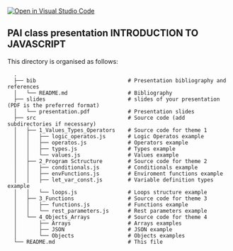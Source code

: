 [![Open in Visual Studio Code](https://classroom.github.com/assets/open-in-vscode-f059dc9a6f8d3a56e377f745f24479a46679e63a5d9fe6f495e02850cd0d8118.svg)](https://classroom.github.com/online_ide?assignment_repo_id=7080839&assignment_repo_type=AssignmentRepo)

## PAI class presentation INTRODUCTION TO JAVASCRIPT

This directory is organised as follows:

      .
      ├── bib                             # Presentation bibliography and references
      │   └── README.md                   # Bibliography
      ├── slides                          # slides of your presentation (PDF is the preferred format)
      │   └── presentation.pdf            # Presentation slides
      ├── src                             # Source code (add subdirectories if necessary)
      │   ├── 1_Values_Types_Operators    # Source code for theme 1
      │   │   ├── logic_operatos.js       # Logic Operatos example
      │   │   ├── operatos.js             # Operators example
      │   │   ├── types.js                # Types example
      │   │   └── values.js               # Values example
      │   ├── 2_Program Sctructure        # Source code for theme 2
      │   │   ├── conditionals.js         # Conditionals example
      │   │   ├── envFunctions.js         # Enviroment functions example
      │   │   ├── let_var_const.js        # Variable definition types example
      │   │   └── loops.js                # Loops structure example
      │   ├── 3_Functions                 # Source code for theme 3
      │   │   ├── functions.js            # Functions example
      │   │   └── rest_parameters.js      # Rest parameters example
      │   └── 4_Objects_Arrays            # Source code for theme 4
      │       ├── Arrays                  # Arrays examples
      │       ├── JSON                    # JSON example
      │       └── Objects                 # Objects examples
      └── README.md                       # This file
